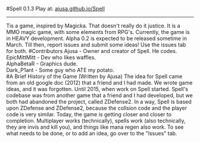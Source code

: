#Spell 0.1.3
Play at: [ajusa.github.io/Spell](http://ajusa.github.io/Spell)
<hr>
Tis a game, inspired by Magicka. That doesn't really do it justice. It is a MMO magic game, with some elements from RPG's. Currently, the game is in HEAVY development. Alpha 0.2 is expected to be released sometime in March. Till then, report issues and submit some ideas! Use the issues tab for both.
#Contributors
Ajusa - Owner and creator of Spell. He codes.
<br>
EpicMittMitt - Dev who likes waffles.
<br>
AlphaBetaR - Graphics dude.
<br>
Dark_P1ant - Some guy who ATE my potato.
<br>
#A Brief History of the Game (Written by Ajusa)
The idea for Spell came from an old google doc (2012) that a friend and I had made. We wrote game ideas, and it was forgotten. Until 2015, when work on Spell started. Spell's codebase was from another game that a friend and I had developed, but we both had abandoned the project, called ZDefense2. In a way, Spell is based upon ZDefense and ZDefense2, because the collsion code and the player code is very similar. Today, the game is getting closer and closer to completion. Multiplayer works (technically), spells work (also technically, they are invis and kill you), and things like mana regen also work. To see what needs to be done, or to add an idea, go over to the "Issues" tab.


